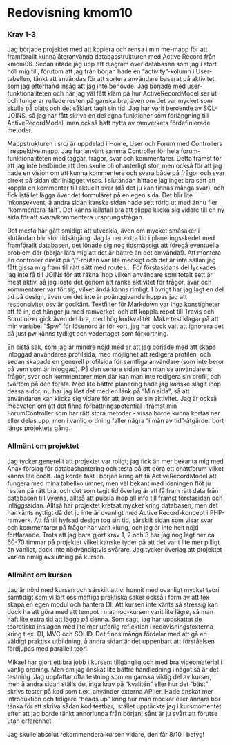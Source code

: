 ---
---
Redovisning kmom10
=========================

<h3>Krav 1-3</h3>

Jag började projektet med att kopiera och rensa i min me-mapp för att framförallt kunna återanvända databasstrukturen med Active Record från kmom06. Sedan ritade jag upp ett diagram över databasen som jag i stort höll mig till, förutom att jag från början hade en “activity”-kolumn i User-tabellen, tänkt att användas för att sortera användare baserat på aktivitet, som jag efterhand insåg att jag inte behövde.
Jag började med user-funktionaliteten och när jag väl fått kläm på hur ActiveRecordModel ser ut och fungerar rullade resten på ganska bra, även om det var mycket som skulle på plats och det såklart tagit sin tid. Jag har varit beroende av SQL-JOINS, så jag har fått skriva en del egna funktioner som förlängning till ActiveRecordModel, men också haft nytta av ramverkets fördefinierade metoder.

Mappstrukturen i src/ är uppdelad i Home, User och Forum med Controllers i respektive mapp. Jag har använt samma Controller för hela forum-funktionaliteten med taggar, frågor, svar och kommentarer. Detta främst för att jag inte bedömde att den skulle bli ohanterligt stor, men också för att jag hade en vision om att kunna kommentera och svara både på frågor och svar direkt på sidan där inlägget visas. I slutändan hittade jag inget bra sätt att koppla en kommentar till aktuellt svar (då det ju kan finnas många svar), och fick istället lägga över det formuläret på en egen sida. Det blir lite inkonsekvent, å andra sidan kanske sidan hade sett rörig ut med ännu fler “kommentera-fält”. Det känns iallafall bra att slippa klicka sig vidare till en ny sida för att svara/kommentera ursprungsfrågan.

Det mesta har gått smidigt att utveckla, även om mycket småsaker i slutändan blir stor tidsåtgång. Jag la ner extra tid i planeringsskedet med framförallt databasen, det lönade sig nog tidsmässigt att föregå eventuella problem där (börjar lära mig att det är bättre än det omvända!). Att montera en controller direkt på “/”-routen var lite meckigt och det är inte sällan jag fått gissa mig fram till rätt sätt med routes... För förstasidans del lyckades jag inte få till JOINs för att räkna ihop vilken användare som totalt sett är mest aktiv, så jag löste det genom att ranka aktivitet för frågor, svar och kommentarer var för sig, vilket ändå känns rimligt. I övrigt har jag lagt en del tid på design, även om det inte är poänggivande hoppas jag att responsivitet osv är godkänt. Textfilter för Markdown var inga konstigheter att få in, det hänger ju med ramverket, och att koppla repot till Travis och Scrutinizer gick även det bra, med hög kodkvalitét. Make test klagar på att min variabel “$pw” för lösenord är för kort, jag har dock valt att ignorera det då just pw känns tydligt och vedertaget som förkortning.

En sista sak, som jag är mindre nöjd med är att jag började med att skapa inloggad användares profilsida, med möjlighet att redigera profilen, och sedan skapade en generell profilsida för samtliga användare (som inte beror på vem som är inloggad). På den senare sidan kan man se användarens frågor, svar och kommentarer men där kan man inte redigera sin profil, och tvärtom på den första. Med lite bättre planering hade jag kanske slagit ihop dessa sidor; nu har jag löst det med en länk på “Min sida”, så att användaren kan klicka sig vidare för att även se sin aktivitet.
Jag är också medveten om att det finns förbättringspotential i främst min ForumController som har rätt stora metoder - vissa borde kunna kortas ner eller delas upp, men i vanlig ordning faller några “i mån av tid”-åtgärder bort längs projektets gång.

<h3>Allmänt om projektet</h3>

Jag tycker generellt att projektet var roligt; jag fick än mer bekanta mig med Anax förslag för databashantering och testa på att göra ett chattforum vilket känns lite coolt. Jag körde fast i början kring att få ActiveRecordModel att fungera med mina tabellkolumner, men väl bekant med lösningen flöt ju resten på rätt bra, och det som tagit tid överlag är att få fram rätt data från databasen till vyerna, alltså att pussla ihop all info till främst förstasidan och inläggssidan. Alltså har projektet kretsat mycket kring databasen, men det har känts nyttigt då det ju inte är ovanligt med Active Record-koncept i PHP-ramverk. Att få till hyfsad design tog sin tid, särskilt sidan som visar svar och kommentarer på frågor har varit klurig, och jag är inte helt nöjd fortfarande. Trots att jag bara gjort krav 1, 2 och 3 har jag nog lagt ner ca 60-70 timmar på projektet vilket kanske tyder på att det varit lite mer pilligt än vanligt, dock inte nödvändigtvis svårare. Jag tycker överlag att projektet var en rimlig avslutning på kursen.

<h3>Allmänt om kursen</h3>

Jag är nöjd med kursen och särskilt att vi hunnit med ovanligt mycket teori samtidigt som vi lärt oss maffiga praktiska saker också i form av att tex skapa en egen modul och hantera DI. Att kursen inte känts så stressig kan dock ha att göra med att tempot i matmod-kursen varit lite lägre, så man haft lite extra tid att lägga på denna.
Som sagt, jag har uppskattat de teoretiska inslagen med lite mer utförlig reflektion i redovisningstexterna kring t.ex. DI, MVC och SOLID. Det finns många fördelar med att gå en väldigt praktisk utbildning, å andra sidan är det uppenbart att förståelsen fördjupas med parallell teori.

Mikael har gjort ett bra jobb i kursen: tillgänglig och med bra videomaterial i vanlig ordning. Men om jag önskat lite bättre handledning i något så är det testning. Jag uppfattar ofta testning som en ganska viktig del av kurser, men å andra sidan ställs det inga krav på “kvalitén” eller hur det “bäst” skrivs tester på kod som t.ex. använder externa API:er. Hade önskat mer introduktion och tidigare “heads up” kring hur man mockar eller annars bör tänka för att skriva sådan kod testbar, istället upptäckte jag i kursmomentet efter att jag borde tänkt annorlunda från början; sånt är ju svårt att förutse utan erfarenhet.

Jag skulle absolut rekommendera kursen vidare, den får 8/10 i betyg!

